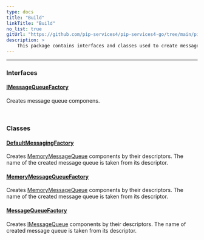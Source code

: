 ```yaml
---
type: docs
title: "Build"
linkTitle: "Build"
no_list: true
gitUrl: "https://github.com/pip-services4/pip-services4-go/tree/main/pip-services4-messaging-go"
description: >
    This package contains interfaces and classes used to create message components.
---
```

---
<div class="module-body"> 

### Interfaces

#### [IMessageQueueFactory](imessage_queue_factory)
Creates message queue componens.

<br>

### Classes

#### [DefaultMessagingFactory](default_messaging_factory)
Creates [MemoryMessageQueue](../queues/memory_message_queue)  components by their descriptors.
The name of the created message queue is taken from its descriptor.

#### [MemoryMessageQueueFactory](memory_message_queue_factory)
Creates [MemoryMessageQueue](../queues/memory_message_queue) components by their descriptors.
The name of the created message queue is taken from its descriptor. 

#### [MessageQueueFactory](message_queue_factory)
Creates [IMessageQueue](../queues/imessage_queue) components by their descriptors.
The name of created message queue is taken from its descriptor.

</div>


